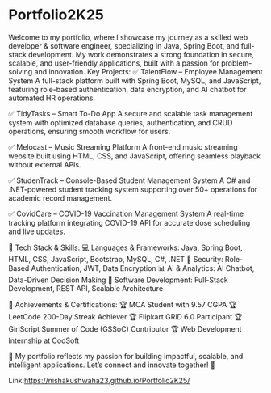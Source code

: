 # Portfolio2K25
Welcome to my portfolio, where I showcase my journey as a skilled web developer &amp; software engineer, specializing in Java, Spring Boot, and full-stack development. My work demonstrates a strong foundation in secure, scalable, and user-friendly applications, built with a passion for problem-solving and innovation.
Key Projects:
✅ TalentFlow – Employee Management System
A full-stack platform built with Spring Boot, MySQL, and JavaScript, featuring role-based authentication, data encryption, and AI chatbot for automated HR operations.

✅ TidyTasks – Smart To-Do App
A secure and scalable task management system with optimized database queries, authentication, and CRUD operations, ensuring smooth workflow for users.

✅ Melocast – Music Streaming Platform
A front-end music streaming website built using HTML, CSS, and JavaScript, offering seamless playback without external APIs.

✅ StudenTrack – Console-Based Student Management System
A C# and .NET-powered student tracking system supporting over 50+ operations for academic record management.

✅ CovidCare – COVID-19 Vaccination Management System
A real-time tracking platform integrating COVID-19 API for accurate dose scheduling and live updates.

🔧 Tech Stack & Skills:
💻 Languages & Frameworks: Java, Spring Boot, HTML, CSS, JavaScript, Bootstrap, MySQL, C#, .NET
🔐 Security: Role-Based Authentication, JWT, Data Encryption
📊 AI & Analytics: AI Chatbot, Data-Driven Decision Making
🚀 Software Development: Full-Stack Development, REST API, Scalable Architecture

🎯 Achievements & Certifications:
🏆 MCA Student with 9.57 CGPA
🏆 LeetCode 200-Day Streak Achiever
🏆 Flipkart GRiD 6.0 Participant
🏆 GirlScript Summer of Code (GSSoC) Contributor
🏆 Web Development Internship at CodSoft

🔗 My portfolio reflects my passion for building impactful, scalable, and intelligent applications. Let’s connect and innovate together! 🚀

Link:https://nishakushwaha23.github.io/Portfolio2K25/
